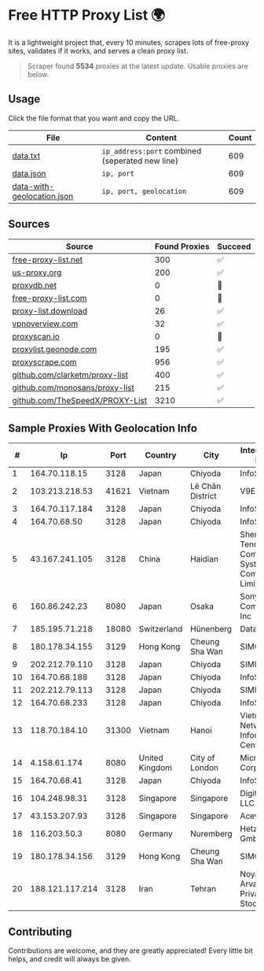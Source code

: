 
# Free HTTP Proxy List 🌍

It is a lightweight project that, every 10 minutes, scrapes lots of free-proxy sites, validates if it works, and serves a clean proxy list.


> Scraper found **5534** proxies at the latest update. Usable proxies are below.

## Usage

Click the file format that you want and copy the URL.


|File|Content|Count|
|----|-------|-----|
|[data.txt](https://raw.githubusercontent.com/themiralay/Proxy-List-World/master/data.txt)|`ip_address:port` combined (seperated new line)|609|
|[data.json](https://raw.githubusercontent.com/themiralay/Proxy-List-World/master/data.json)|`ip, port`|609|
|[data-with-geolocation.json](https://raw.githubusercontent.com/themiralay/Proxy-List-World/master/data-with-geolocation.json)|`ip, port, geolocation`|609|

## Sources

|Source|Found Proxies|Succeed|
|------|-------------|-------|
|[free-proxy-list.net](https://free-proxy-list.net)|300|✅|
|[us-proxy.org](https://www.us-proxy.org)|200|✅|
|[proxydb.net](http://proxydb.net)|0|🚫|
|[free-proxy-list.com](https://free-proxy-list.com/?page=&port=&type%5B%5D=http&type%5B%5D=https&up_time=0&search=Search)|0|🚫|
|[proxy-list.download](https://www.proxy-list.download/HTTP)|26|✅|
|[vpnoverview.com](https://vpnoverview.com/privacy/anonymous-browsing/free-proxy-servers)|32|✅|
|[proxyscan.io](https://www.proxyscan.io)|0|🚫|
|[proxylist.geonode.com](https://proxylist.geonode.com/api/proxy-list?limit=300&page=1&sort_by=lastChecked&sort_type=desc&protocols=http,https)|195|✅|
|[proxyscrape.com](https://api.proxyscrape.com/v2/?request=displayproxies&protocol=http&timeout=10000&country=all&ssl=all&anonymity=all)|956|✅|
|[github.com/clarketm/proxy-list](https://raw.githubusercontent.com/clarketm/proxy-list/master/proxy-list-raw.txt)|400|✅|
|[github.com/monosans/proxy-list](https://raw.githubusercontent.com/monosans/proxy-list/main/proxies/http.txt)|215|✅|
|[github.com/TheSpeedX/PROXY-List](https://raw.githubusercontent.com/TheSpeedX/PROXY-List/master/http.txt)|3210|✅|


## Sample Proxies With Geolocation Info

|#|Ip|Port|Country|City|Internet Service Provider|
|-|--|----|-------|----|-------------------------|
|1|164.70.118.15|3128|Japan|Chiyoda|InfoSphere|
|2|103.213.218.53|41621|Vietnam|Lê Chân District|V9ERP|
|3|164.70.117.184|3128|Japan|Chiyoda|InfoSphere|
|4|164.70.68.50|3128|Japan|Chiyoda|InfoSphere|
|5|43.167.241.105|3128|China|Haidian|Shenzhen Tencent Computer Systems Company Limited|
|6|160.86.242.23|8080|Japan|Osaka|Sony Network Communications Inc|
|7|185.195.71.218|18080|Switzerland|Hünenberg|Datasource AG|
|8|180.178.34.155|3129|Hong Kong|Cheung Sha Wan|SIMCENTRIC|
|9|202.212.79.110|3128|Japan|Chiyoda|SIMPLEIA|
|10|164.70.68.188|3128|Japan|Chiyoda|InfoSphere|
|11|202.212.79.113|3128|Japan|Chiyoda|SIMPLEIA|
|12|164.70.68.233|3128|Japan|Chiyoda|InfoSphere|
|13|118.70.184.10|31300|Vietnam|Hanoi|Vietnam Internet Network Information Center|
|14|4.158.61.174|8080|United Kingdom|City of London|Microsoft Corporation|
|15|164.70.68.41|3128|Japan|Chiyoda|InfoSphere|
|16|104.248.98.31|3128|Singapore|Singapore|DigitalOcean, LLC|
|17|43.153.207.93|3128|Singapore|Singapore|Aceville Pte.ltd|
|18|116.203.50.3|8080|Germany|Nuremberg|Hetzner Online GmbH|
|19|180.178.34.156|3129|Hong Kong|Cheung Sha Wan|SIMCENTRIC|
|20|188.121.117.214|3128|Iran|Tehran|Noyan Abr Arvan Co. ( Private Joint Stock)|



## Contributing

Contributions are welcome, and they are greatly appreciated! Every
little bit helps, and credit will always be given.

